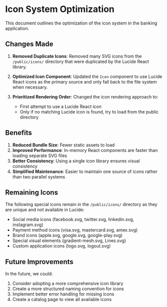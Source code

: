 # Icon System Optimization

This document outlines the optimization of the icon system in the banking application.

## Changes Made

1. **Removed Duplicate Icons**: Removed many SVG icons from the `/public/icons/` directory that were duplicated by the Lucide React library.

2. **Optimized Icon Component**: Updated the `Icon` component to use Lucide React icons as the primary source and only fall back to the file system when necessary.

3. **Prioritized Rendering Order**: Changed the icon rendering approach to:
   - First attempt to use a Lucide React icon
   - Only if no matching Lucide icon is found, try to load from the public directory

## Benefits

1. **Reduced Bundle Size**: Fewer static assets to load
2. **Improved Performance**: In-memory React components are faster than loading separate SVG files
3. **Better Consistency**: Using a single icon library ensures visual consistency
4. **Simplified Maintenance**: Easier to maintain one source of icons rather than two parallel systems

## Remaining Icons

The following special icons remain in the `/public/icons/` directory as they are unique and not available in Lucide:

- Social media icons (facebook.svg, twitter.svg, linkedin.svg, instagram.svg)
- Payment method icons (visa.svg, mastercard.svg, amex.svg)
- Brand icons (apple.svg, google.svg, google-play.svg)
- Special visual elements (gradient-mesh.svg, Lines.svg)
- Custom application icons (logo.svg, logout.svg)

## Future Improvements

In the future, we could:

1. Consider adopting a more comprehensive icon library
2. Create a more structured naming convention for icons
3. Implement better error handling for missing icons
4. Create a catalog page to view all available icons
